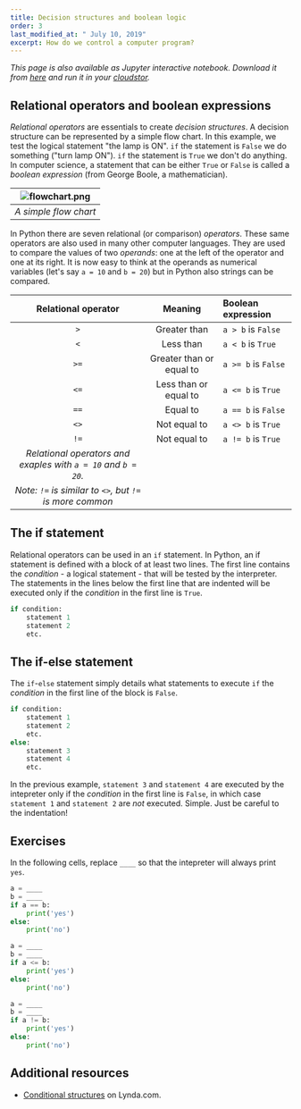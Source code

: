 ```yaml
---
title: Decision structures and boolean logic
order: 3
last_modified_at: " July 10, 2019"
excerpt: How do we control a computer program?
---
```


*This page is also available as Jupyter interactive notebook. Download it from [here](https://code.research.uts.edu.au/143852/code-as-literacy-jupyter-notebooks/blob/master/understanding-python/python-03-decisions-and-logic.ipynb) and run it in your [cloudstor](/getting-started/jupyter-notebook).* 

## Relational operators and boolean expressions

*Relational operators* are essentials to create *decision structures*. A decision structure can be represented by a simple flow chart. In this example, we test the logical statement "the lamp is ON". `if` the statement is `False` we do something ("turn lamp ON"). `if` the statement is `True` we don't do anything. In computer science, a statement that can be either `True` or `False` is called a *boolean expression* (from George Boole, a mathematician).

|![flowchart.png](https://cloudstor.aarnet.edu.au/plus/s/G956mXPYyR1aToZ/download)|
|:--:| 
|*A simple flow chart*| 

In Python there are seven relational (or comparison) *operators*. These same operators are also used in many other computer languages. They are used to compare the values of two *operands*: one at the left of the operator and one at its right. It is now easy to think at the operands as numerical variables (let's say `a = 10` and `b = 20`) but in Python also strings can be compared. 

| Relational operator | Meaning | Boolean expression |
|:--:|:--:|:--|
| `>`  | Greater than | `a > b` is `False`|
| `<`  | Less than | `a < b` is `True`|
| `>=` | Greater than or equal to | `a >= b` is `False`|
| `<=` | Less than or equal to | `a <= b` is `True`|
| `==` | Equal to | `a == b` is `False`|
| `<>` | Not equal to | `a <> b` is `True`|
| `!=` | Not equal to | `a != b` is `True`|
|*Relational operators and exaples with `a = 10` and `b = 20`.*|
|*Note: `!=` is similar to `<>`, but `!=` is more common*|

## The if statement

Relational operators can be used in an `if` statement. In Python, an if statement is defined with a block of at least two lines. The first line contains the *condition* - a logical statement - that will be tested by the interpreter. The statements in the lines below the first line that are indented will be executed only if the *condition* in the first line is `True`. 

```python
if condition:
    statement 1
    statement 2
    etc.
```

## The if-else statement

The `if`-`else` statement simply details what statements to execute `if` the *condition* in the first line of the block is `False`. 

```python
if condition:
    statement 1
    statement 2
    etc.
else:
    statement 3
    statement 4
    etc.
```

In the previous example, `statement 3` and `statement 4` are executed by the intepreter only if the *condition* in the first line is `False`, in which case `statement 1` and `statement 2` are *not* executed. Simple. Just be careful to the indentation!


## Exercises

In the following cells, replace `____` so that the intepreter will always print `yes`.


```python
a = ____
b = ____
if a == b:
    print('yes')
else:
    print('no')
```


```python
a = ____
b = ____
if a <= b:
    print('yes')
else:
    print('no')
```


```python
a = ____
b = ____
if a != b:
    print('yes')
else:
    print('no')
```

## Additional resources

- [Conditional structures](https://www.lynda.com/Python-tutorials/Conditional-structures/661773/707225-4.html?org=uts.edu.au) on Lynda.com.
